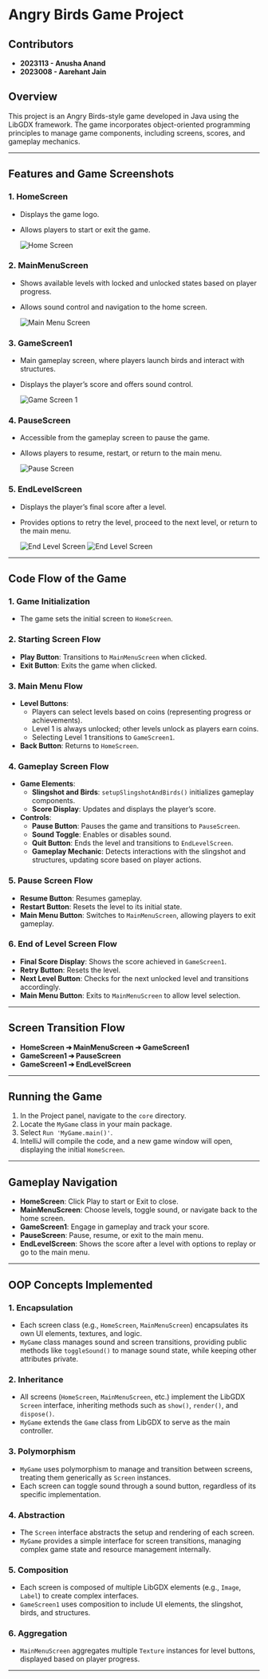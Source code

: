 # Angry Birds Game Project

## Contributors
- **2023113 - Anusha Anand**
- **2023008 - Aarehant Jain**

## Overview
This project is an Angry Birds-style game developed in Java using the LibGDX framework. The game incorporates object-oriented programming principles to manage game components, including screens, scores, and gameplay mechanics.

---

## Features and Game Screenshots

### 1. HomeScreen
- Displays the game logo.
- Allows players to start or exit the game.


  ![Home Screen](assets/HomeScreenSS.jpeg)

### 2. MainMenuScreen
- Shows available levels with locked and unlocked states based on player progress.
- Allows sound control and navigation to the home screen.

  ![Main Menu Screen](assets/MainMenuSS.jpeg)

### 3. GameScreen1
- Main gameplay screen, where players launch birds and interact with structures.
- Displays the player’s score and offers sound control.

  ![Game Screen 1](assets/GameScreenSS.jpeg)

### 4. PauseScreen
- Accessible from the gameplay screen to pause the game.
- Allows players to resume, restart, or return to the main menu.

  ![Pause Screen](assets/PauseMenuSS.jpeg)

### 5. EndLevelScreen
- Displays the player’s final score after a level.
- Provides options to retry the level, proceed to the next level, or return to the main menu.

  ![End Level Screen](assets/EndLevelWinSS.jpeg)
  ![End Level Screen](assets/EndLevelLoseSS.jpeg)
---

## Code Flow of the Game

### 1. Game Initialization
- The game sets the initial screen to `HomeScreen`.

### 2. Starting Screen Flow
- **Play Button**: Transitions to `MainMenuScreen` when clicked.
- **Exit Button**: Exits the game when clicked.

### 3. Main Menu Flow
- **Level Buttons**:
  - Players can select levels based on coins (representing progress or achievements).
  - Level 1 is always unlocked; other levels unlock as players earn coins.
  - Selecting Level 1 transitions to `GameScreen1`.
- **Back Button**: Returns to `HomeScreen`.

### 4. Gameplay Screen Flow
- **Game Elements**:
  - **Slingshot and Birds**: `setupSlingshotAndBirds()` initializes gameplay components.
  - **Score Display**: Updates and displays the player’s score.
- **Controls**:
  - **Pause Button**: Pauses the game and transitions to `PauseScreen`.
  - **Sound Toggle**: Enables or disables sound.
  - **Quit Button**: Ends the level and transitions to `EndLevelScreen`.
  - **Gameplay Mechanic**: Detects interactions with the slingshot and structures, updating score based on player actions.

### 5. Pause Screen Flow
- **Resume Button**: Resumes gameplay.
- **Restart Button**: Resets the level to its initial state.
- **Main Menu Button**: Switches to `MainMenuScreen`, allowing players to exit gameplay.

### 6. End of Level Screen Flow
- **Final Score Display**: Shows the score achieved in `GameScreen1`.
- **Retry Button**: Resets the level.
- **Next Level Button**: Checks for the next unlocked level and transitions accordingly.
- **Main Menu Button**: Exits to `MainMenuScreen` to allow level selection.

---

## Screen Transition Flow
- **HomeScreen ➔ MainMenuScreen ➔ GameScreen1**
- **GameScreen1 ➔ PauseScreen**
- **GameScreen1 ➔ EndLevelScreen**

---

## Running the Game
1. In the Project panel, navigate to the `core` directory.
2. Locate the `MyGame` class in your main package.
3. Select `Run 'MyGame.main()'`.
4. IntelliJ will compile the code, and a new game window will open, displaying the initial `HomeScreen`.

---

## Gameplay Navigation
- **HomeScreen**: Click Play to start or Exit to close.
- **MainMenuScreen**: Choose levels, toggle sound, or navigate back to the home screen.
- **GameScreen1**: Engage in gameplay and track your score.
- **PauseScreen**: Pause, resume, or exit to the main menu.
- **EndLevelScreen**: Shows the score after a level with options to replay or go to the main menu.

---

## OOP Concepts Implemented

### 1. Encapsulation
- Each screen class (e.g., `HomeScreen`, `MainMenuScreen`) encapsulates its own UI elements, textures, and logic.
- `MyGame` class manages sound and screen transitions, providing public methods like `toggleSound()` to manage sound state, while keeping other attributes private.

### 2. Inheritance
- All screens (`HomeScreen`, `MainMenuScreen`, etc.) implement the LibGDX `Screen` interface, inheriting methods such as `show()`, `render()`, and `dispose()`.
- `MyGame` extends the `Game` class from LibGDX to serve as the main controller.

### 3. Polymorphism
- `MyGame` uses polymorphism to manage and transition between screens, treating them generically as `Screen` instances.
- Each screen can toggle sound through a sound button, regardless of its specific implementation.

### 4. Abstraction
- The `Screen` interface abstracts the setup and rendering of each screen.
- `MyGame` provides a simple interface for screen transitions, managing complex game state and resource management internally.

### 5. Composition
- Each screen is composed of multiple LibGDX elements (e.g., `Image`, `Label`) to create complex interfaces.
- `GameScreen1` uses composition to include UI elements, the slingshot, birds, and structures.

### 6. Aggregation
- `MainMenuScreen` aggregates multiple `Texture` instances for level buttons, displayed based on player progress.

---
